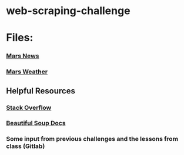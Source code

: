 # web-scraping-challenge
# Files:
### [Mars News](https://github.com/robertrose85/web-scraping-challenge/blob/main/part_1_mars_news.ipynb)

### [Mars Weather](https://github.com/robertrose85/sqlalchemy-challenge/blob/main/SurfsUp/climate_starter.ipynb)


## Helpful Resources
### [Stack Overflow](https://stackoverflow.com/)
### [Beautiful Soup Docs](https://beautiful-soup-4.readthedocs.io/en/latest/)
### Some input from previous challenges and the lessons from class (Gitlab)